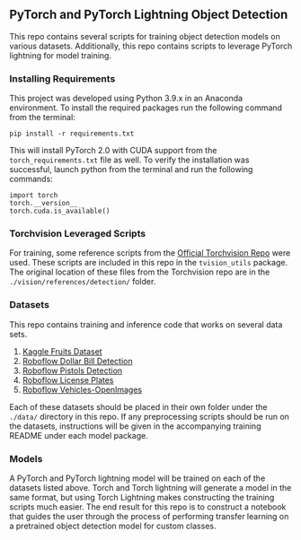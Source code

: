 ## PyTorch and PyTorch Lightning Object Detection 
This repo contains several scripts for training object detection models on various datasets. 
Additionally, this repo contains scripts to leverage PyTorch lightning for model training.

### Installing Requirements
This project was developed using Python 3.9.x in an Anaconda environment. To install the required packages run the
following command from the terminal:

`pip install -r requirements.txt`

This will install PyTorch 2.0 with CUDA support from the `torch_requirements.txt` file as well. To verify the 
installation was successful, launch python from the terminal and run the following commands: 

```
import torch
torch.__version__
torch.cuda.is_available()
```

### Torchvision Leveraged Scripts
For training, some reference scripts from the [Official Torchvision Repo](https://github.com/pytorch/vision) were 
used. These scripts are included in this repo in the `tvision_utils` package. The original location of these files 
from the Torchvision repo are in the `./vision/references/detection/` folder. 

### Datasets
This repo contains training and inference code that works on several data sets.
1. [Kaggle Fruits Dataset](https://www.kaggle.com/datasets/mbkinaci/fruit-images-for-object-detection)
2. [Roboflow Dollar Bill Detection](https://universe.roboflow.com/alex-hyams-cosqx/dollar-bill-detection)
3. [Roboflow Pistols Detection](https://public.roboflow.com/object-detection/pistols)
4. [Roboflow License Plates](https://universe.roboflow.com/samrat-sahoo/license-plates-f8vsn)
5. [Roboflow Vehicles-OpenImages](https://public.roboflow.com/object-detection/vehicles-openimages)

Each of these datasets should be placed in their own folder under the `./data/` directory in this repo. If any 
preprocessing scripts should be run on the datasets, instructions will be given in the accompanying training 
README under each model package. 

### Models 
A PyTorch and PyTorch lightning model will be trained on each of the datasets listed above. Torch and Torch lightning 
will generate a model in the same format, but using Torch Lightning makes constructing the training scripts much 
easier. The end result for this repo is to construct a notebook that guides the user through the process of 
performing transfer learning on a pretrained object detection model for custom classes. 